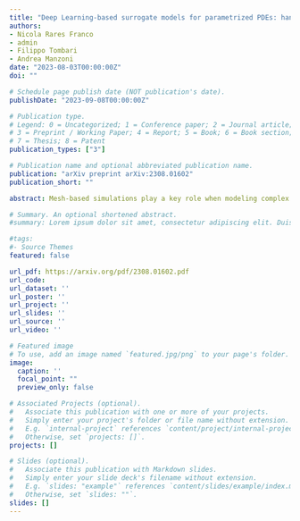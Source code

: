 ```yaml
---
title: "Deep Learning-based surrogate models for parametrized PDEs: handling geometric variability through graph neural networks"
authors:
- Nicola Rares Franco
- admin
- Filippo Tombari
- Andrea Manzoni
date: "2023-08-03T00:00:00Z"
doi: ""

# Schedule page publish date (NOT publication's date).
publishDate: "2023-09-08T00:00:00Z"

# Publication type.
# Legend: 0 = Uncategorized; 1 = Conference paper; 2 = Journal article;
# 3 = Preprint / Working Paper; 4 = Report; 5 = Book; 6 = Book section;
# 7 = Thesis; 8 = Patent
publication_types: ["3"]

# Publication name and optional abbreviated publication name.
publication: "arXiv preprint arXiv:2308.01602"
publication_short: ""

abstract: Mesh-based simulations play a key role when modeling complex physical systems that, in many disciplines across science and engineering, require the solution of parametrized time-dependent non- linear partial differential equations (PDEs). In this context, full order models (FOMs), such as those relying on the finite element method, can reach high levels of accuracy, however often yielding intensive simulations to run. For this reason, surrogate models are developed to replace computationally expensive solvers with more efficient ones, which can strike favorable trade-offs between accuracy and efficiency. This work explores the potential usage of graph neural networks (GNNs) for the simulation of time-dependent PDEs in the presence of geometrical variability. In particular, we propose a systematic strategy to build surrogate models based on a data-driven time-stepping scheme where a GNN architecture is used to efficiently evolve the system. With respect to the majority of surrogate models, the proposed approach stands out for its ability of tackling problems with parameter dependent spatial domains, while simultaneously generalizing to different geometries and mesh resolutions. We assess the effectiveness of the proposed approach through a series of numerical experiments, involving both two- and three-dimensional problems, showing that GNNs can provide a valid alternative to traditional surrogate models in terms of computational efficiency and generalization to new scenarios. We also assess, from a numerical standpoint, the importance of using GNNs, rather than classical dense deep neural networks, for the proposed framework.

# Summary. An optional shortened abstract.
#summary: Lorem ipsum dolor sit amet, consectetur adipiscing elit. Duis posuere tellus ac convallis placerat. Proin tincidunt magna sed ex sollicitudin condimentum.

#tags:
#- Source Themes
featured: false

url_pdf: https://arxiv.org/pdf/2308.01602.pdf
url_code:
url_dataset: ''
url_poster: ''
url_project: ''
url_slides: ''
url_source: ''
url_video: ''

# Featured image
# To use, add an image named `featured.jpg/png` to your page's folder. 
image:
  caption: ''
  focal_point: ""
  preview_only: false

# Associated Projects (optional).
#   Associate this publication with one or more of your projects.
#   Simply enter your project's folder or file name without extension.
#   E.g. `internal-project` references `content/project/internal-project/index.md`.
#   Otherwise, set `projects: []`.
projects: []

# Slides (optional).
#   Associate this publication with Markdown slides.
#   Simply enter your slide deck's filename without extension.
#   E.g. `slides: "example"` references `content/slides/example/index.md`.
#   Otherwise, set `slides: ""`.
slides: []
---
```

